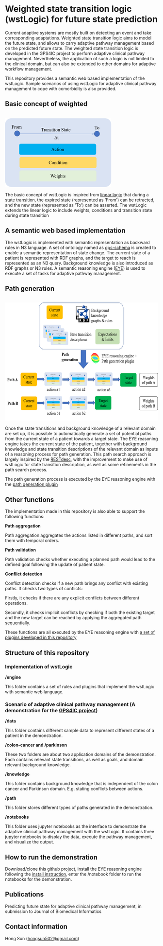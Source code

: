 # Weighted state transition logic (wstLogic) for future state prediction 

Current adaptive systems are mostly built on detecting an event and take corresponding adaptations. 
Weighted state transition logic aims to model the future state, and allows to carry adaptive pathway management based on the predicted future state.
The weighted state transition logic is developed in the GPS4IC project to perform adaptive clinical pathway management.
Nevertheless, the application of such a logic is not limited to the clinical domain, 
but can also be extended to other domains for adaptive workflow management.

This repository provides a semantic web based implementation of the wstLogic. 
Sample scenarios of using wstLogic for adaptive clinical pathway management to cope with comorbidity is also provided.


## Basic concept of weighted 
<br />
<img src="state-transition.png" width="350" height="226"/>
<br />

The basic concept of wstLogic is inspired from [linear logic](https://girard.perso.math.cnrs.fr/Synsem.pdf) that during a state transition,
the expired state (represented as 'From') can be retracted, 
and the new state (represented as 'To') can be asserted. 
The wstLogic extends the linear logic to include weights, 
conditions and transition state during state transition

## A semantic web based implementation
The wstLogic is implemented with semantic representation as backward rules 
in N3 language. 
A set of ontology named as [gps-schema](http://josd.github.io/eye/reasoning/gps/gps-schema) 
is created to enable a semantic representation of state change. 
The current state of a patient is represented with RDF graphs, 
and the target to reach is represented as an N3 query. 
Background knowledge is also introduced as RDF graphs or N3 rules. 
A semantic reasoning engine ([EYE](https://github.com/josd/eye)) is used 
to execute a set of tasks for adaptive pathway management.

## Path generation
<br />
<img src="path-generation.png" width="600" height="388"/>
<br />

Once the state transitions and background knowledge of a relevant domain are set up, 
it is possible to automatically generate a set of potential paths from the current state of a patient towards a target state. 
The EYE reasoning engine takes the current state of the patient, 
together with background knowledge and state transition descriptions of the relevant domain as inputs of a reasoning process for path generation.
This path search approach is largely inspired by the [RESTdesc](https://arxiv.org/pdf/1512.07780.pdf), 
with the improvement to make use of wstLogic for state transition description, 
as well as some refinements in the path search process.

The path generation process is executed by the EYE reasoning engine with the 
[path generation plugin](https://github.com/hongsun502/wstLogic/blob/master/engine/gps-plugin.n3)

## Other functions
The implementation made in this repository is also able to support the following functions:

**Path aggregation**

Path aggregation aggregates the actions listed in different paths, and sort them with temporal orders.

**Path validation**

Path validation checks whether executing a planned path would lead to the defined goal following the update of patient state. 

**Conflict detection**

Conflict detection checks if a new path brings any conflict with existing paths.
It checks two types of conflicts: 

Firstly, it checks if there are any explicit conflicts between different operations.

Secondly, it checks implicit conflicts by checking if both the existing target and the new target can be reached by applying the aggregated path sequentially.

These functions are all executed by the EYE reasoning engine with [a set of plugins developed in this repository](https://github.com/hongsun502/wstLogic/tree/master/engine)

## Structure of this repository
### Implementation of wstLogic
**/engine**

This folder contains a set of rules and plugins that implement the wstLogic with semantic web language.

### Scenario of adaptive clinical pathway management (A demonstration for the [GPS4IC project](https://www.imec-int.com/en/what-we-offer/research-portfolio/gps4integratedcare))
**/data**

This folder contains different sample data to represent different states of a patient in the demonstration.

**/colon-cancer and /parkinson**

These two folders are about two application domains of the demonstration. 
Each contains relevant state transitions, as well as goals, and domain relevant background knowledge.

**/knowledge**

This folder contains background knowledge that is independent of the colon cancer and Parkinson domain. 
E.g. stating conflicts between actions.

**/path**

This folder stores different types of paths generated in the demonstration.

**/notebooks**

This folder uses jupyter notebooks as the interface to demonstrate 
the adaptive clinical pathway management with the wstLogic.
It contains three jupyter notebooks to display the data, 
execute the pathway management, and visualize the output.

## How to run the demonstration
Download/clone this github project, 
install the EYE reasoning engine following the [install instruction](https://github.com/josd/eye/blob/master/INSTALL), 
enter the /notebook folder to run the notebooks for the demonstration.

## Publications
Predicting future state for adaptive clinical pathway management, in submission to Journal of Biomedical Informatics

## Contact information
Hong Sun (hongsun502@gmail.com)
